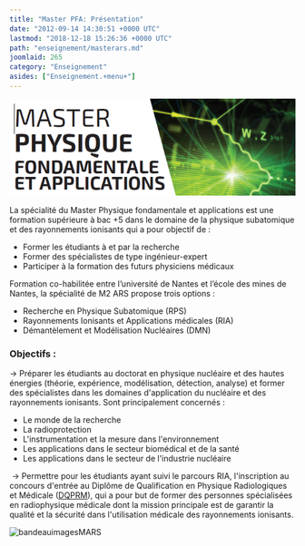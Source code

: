 ```yaml
---
title: "Master PFA: Présentation"
date: "2012-09-14 14:30:51 +0000 UTC"
lastmod: "2018-12-18 15:26:36 +0000 UTC"
path: "enseignement/masterars.md"
joomlaid: 265
category: "Enseignement"
asides: ["Enseignement.+menu+"]
---
```

[](images/Enseignement/EDT-26.09.2014.pdf)![PFA](images/PFA.png)

La spécialité du Master Physique fondamentale et applications est une formation supérieure à bac +5 dans le domaine de la physique subatomique et des rayonnements ionisants qui a pour objectif de :

*   Former les étudiants à et par la recherche
*   Former des spécialistes de type ingénieur-expert
*   Participer à la formation des futurs physiciens médicaux

Formation co-habilitée entre l’université de Nantes et l’école des mines de Nantes, la spécialité de M2 ARS propose trois options :

*   Recherche en Physique Subatomique (RPS)
*   Rayonnements Ionisants et Applications médicales (RIA)
*   Démantèlement et Modélisation Nucléaires (DMN)

### Objectifs :

→ Préparer les étudiants au doctorat en physique nucléaire et des hautes énergies (théorie, expérience, modélisation, détection, analyse) et former des spécialistes dans les domaines d'application du nucléaire et des rayonnements ionisants. Sont principalement concernés :

*   Le monde de la recherche
*   La radioprotection
*   L'instrumentation et la mesure dans l'environnement
*   Les applications dans le secteur biomédical et de la santé
*   Les applications dans le secteur de l'industrie nucléaire

 → Permettre pour les étudiants ayant suivi le parcours RIA, l'inscription au concours d'entrée au Diplôme de Qualification en Physique Radiologiques et Médicale ([DQPRM](http://www-instn.cea.fr/-DQPRM-Physique-medicale-.html)), qui a pour but de former des personnes spécialisées en radiophysique médicale dont la mission principale est de garantir la qualité et la sécurité dans l'utilisation médicale des rayonnements ionisants.

![bandeauimagesMARS](images/Enseignement/bandeauimagesMARS.jpg)

